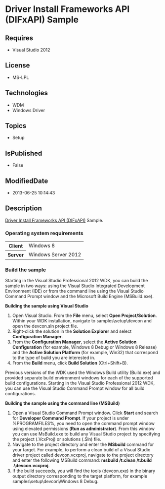 # Driver Install Frameworks API (DIFxAPI) Sample
## Requires
* Visual Studio 2012
## License
* MS-LPL
## Technologies
* WDM
* Windows Driver
## Topics
* Setup
## IsPublished
* False
## ModifiedDate
* 2013-06-25 10:14:43
## Description

<div id="mainSection">
<p><a href="http://msdn.microsoft.com/en-us/library/windows/hardware/ff544834">Driver Install Frameworks API (DIFxAPI)</a> Sample.
</p>
<h3>Operating system requirements</h3>
<table>
<tbody>
<tr>
<th>Client</th>
<td><dt>Windows&nbsp;8 </dt></td>
</tr>
<tr>
<th>Server</th>
<td><dt>Windows Server&nbsp;2012 </dt></td>
</tr>
</tbody>
</table>
<h3>Build the sample</h3>
<p>Starting in the Visual Studio Professional&nbsp;2012 WDK, you can build the sample in two ways: using the Visual Studio Integrated Development Environment (IDE) or from the command line using the Visual Studio Command Prompt window and the Microsoft Build Engine
 (MSBuild.exe).</p>
<p class="proch"><b>Building the sample using Visual Studio</b></p>
<ol>
<li>Open Visual Studio. From the <b>File</b> menu, select <b>Open Project/Solution</b>. Within your WDK installation, navigate to samples\setup\devcon and open the devcon.sln project file.
</li><li>Right-click the solution in the <b>Solution Explorer</b> and select <b>Configuration Manager</b>.
</li><li>From the <b>Configuration Manager</b>, select the <b>Active Solution Configuration</b> (for example, Windows&nbsp;8 Debug or Windows&nbsp;8 Release) and the
<b>Active Solution Platform</b> (for example, Win32) that correspond to the type of build you are interested in.
</li><li>From the <b>Build</b> menu, click <b>Build Solution</b> (Ctrl&#43;Shift&#43;B). </li></ol>
<p>Previous versions of the WDK used the Windows Build utility (Build.exe) and provided separate build environment windows for each of the supported build configurations. Starting in the Visual Studio Professional&nbsp;2012 WDK, you can use the Visual Studio Command
 Prompt window for all build configurations.</p>
<p class="proch"><b>Building the sample using the command line (MSBuild)</b></p>
<ol>
<li>Open a Visual Studio Command Prompt window. Click <b>Start</b> and search for
<b>Developer Command Prompt</b>. If your project is under %PROGRAMFILES%, you need to open the command prompt window using elevated permissions (<b>Run as administrator</b>). From this window you can use MsBuild.exe to build any Visual Studio project by specifying
 the project (.VcxProj) or solutions (.Sln) file. </li><li>Navigate to the project directory and enter the <b>MSbuild</b> command for your target. For example, to perform a clean build of a Visual Studio driver project called devcon.vcxproj, navigate to the project directory and enter the following MSBuild command:
<b>msbuild /t:clean /t:build .\devcon.vcxproj</b>. </li><li>If the build succeeds, you will find the tools (devcon.exe) in the binary output directory corresponding to the target platform, for example samples\setup\devcon\Windows&nbsp;8 Debug.
</li></ol>
</div>
